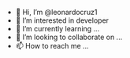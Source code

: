 - 👋 Hi, I’m @leonardocruz1
- 👀 I’m interested in developer
- 🌱 I’m currently learning ...
- 💞️ I’m looking to collaborate on ...
- 📫 How to reach me ...

<!---
leonardocruz1/leonardocruz1 is a ✨ special ✨ repository because its `README.md` (this file) appears on your GitHub profile.
You can click the Preview link to take a look at your changes.
--->

